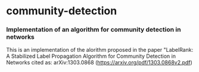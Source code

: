 # community-detection
### Implementation of an algorithm for community detection in networks

This is an implementation of the alorithm proposed in the paper "LabelRank: A Stabilized Label Propagation Algorithm for Community Detection in Networks cited as: arXiv:1303.0868 (https://arxiv.org/pdf/1303.0868v2.pdf)